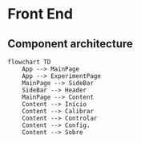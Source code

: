 # Front End

## Component architecture

```mermaid
flowchart TD
    App --> MainPage
    App --> ExperimentPage
    MainPage --> SideBar
    SideBar --> Header
    MainPage --> Content
    Content --> Início
    Content --> Calibrar
    Content --> Controlar
    Content --> Config.
    Content --> Sobre

```
